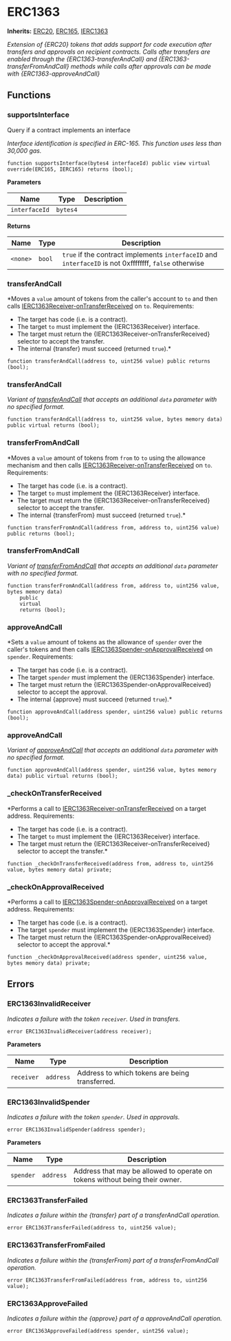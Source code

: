 # ERC1363
**Inherits:**
[ERC20](/lib/solady/ext/wake/weird/Bytes32Metadata.sol/contract.ERC20.md), [ERC165](/lib/openzeppelin-contracts/contracts/utils/introspection/ERC165.sol/abstract.ERC165.md), [IERC1363](/lib/openzeppelin-contracts/contracts/interfaces/IERC1363.sol/interface.IERC1363.md)

*Extension of {ERC20} tokens that adds support for code execution after transfers and approvals
on recipient contracts. Calls after transfers are enabled through the {ERC1363-transferAndCall} and
{ERC1363-transferFromAndCall} methods while calls after approvals can be made with {ERC1363-approveAndCall}*


## Functions
### supportsInterface

Query if a contract implements an interface

*Interface identification is specified in ERC-165. This function
uses less than 30,000 gas.*


```solidity
function supportsInterface(bytes4 interfaceId) public view virtual override(ERC165, IERC165) returns (bool);
```
**Parameters**

|Name|Type|Description|
|----|----|-----------|
|`interfaceId`|`bytes4`||

**Returns**

|Name|Type|Description|
|----|----|-----------|
|`<none>`|`bool`|`true` if the contract implements `interfaceID` and `interfaceID` is not 0xffffffff, `false` otherwise|


### transferAndCall

*Moves a `value` amount of tokens from the caller's account to `to`
and then calls [IERC1363Receiver-onTransferReceived](/lib/openzeppelin-contracts/contracts/interfaces/IERC1363Receiver.sol/interface.IERC1363Receiver.md#ontransferreceived) on `to`.
Requirements:
- The target has code (i.e. is a contract).
- The target `to` must implement the {IERC1363Receiver} interface.
- The target must return the {IERC1363Receiver-onTransferReceived} selector to accept the transfer.
- The internal {transfer} must succeed (returned `true`).*


```solidity
function transferAndCall(address to, uint256 value) public returns (bool);
```

### transferAndCall

*Variant of [transferAndCall](/lib/openzeppelin-contracts/contracts/token/ERC20/extensions/ERC1363.sol/abstract.ERC1363.md#transferandcall) that accepts an additional `data` parameter with
no specified format.*


```solidity
function transferAndCall(address to, uint256 value, bytes memory data) public virtual returns (bool);
```

### transferFromAndCall

*Moves a `value` amount of tokens from `from` to `to` using the allowance mechanism
and then calls [IERC1363Receiver-onTransferReceived](/lib/openzeppelin-contracts/contracts/interfaces/IERC1363Receiver.sol/interface.IERC1363Receiver.md#ontransferreceived) on `to`.
Requirements:
- The target has code (i.e. is a contract).
- The target `to` must implement the {IERC1363Receiver} interface.
- The target must return the {IERC1363Receiver-onTransferReceived} selector to accept the transfer.
- The internal {transferFrom} must succeed (returned `true`).*


```solidity
function transferFromAndCall(address from, address to, uint256 value) public returns (bool);
```

### transferFromAndCall

*Variant of [transferFromAndCall](/lib/openzeppelin-contracts/contracts/token/ERC20/extensions/ERC1363.sol/abstract.ERC1363.md#transferfromandcall) that accepts an additional `data` parameter with
no specified format.*


```solidity
function transferFromAndCall(address from, address to, uint256 value, bytes memory data)
    public
    virtual
    returns (bool);
```

### approveAndCall

*Sets a `value` amount of tokens as the allowance of `spender` over the
caller's tokens and then calls [IERC1363Spender-onApprovalReceived](/lib/openzeppelin-contracts/contracts/interfaces/IERC1363Spender.sol/interface.IERC1363Spender.md#onapprovalreceived) on `spender`.
Requirements:
- The target has code (i.e. is a contract).
- The target `spender` must implement the {IERC1363Spender} interface.
- The target must return the {IERC1363Spender-onApprovalReceived} selector to accept the approval.
- The internal {approve} must succeed (returned `true`).*


```solidity
function approveAndCall(address spender, uint256 value) public returns (bool);
```

### approveAndCall

*Variant of [approveAndCall](/lib/openzeppelin-contracts/contracts/token/ERC20/extensions/ERC1363.sol/abstract.ERC1363.md#approveandcall) that accepts an additional `data` parameter with
no specified format.*


```solidity
function approveAndCall(address spender, uint256 value, bytes memory data) public virtual returns (bool);
```

### _checkOnTransferReceived

*Performs a call to [IERC1363Receiver-onTransferReceived](/lib/openzeppelin-contracts/contracts/interfaces/IERC1363Receiver.sol/interface.IERC1363Receiver.md#ontransferreceived) on a target address.
Requirements:
- The target has code (i.e. is a contract).
- The target `to` must implement the {IERC1363Receiver} interface.
- The target must return the {IERC1363Receiver-onTransferReceived} selector to accept the transfer.*


```solidity
function _checkOnTransferReceived(address from, address to, uint256 value, bytes memory data) private;
```

### _checkOnApprovalReceived

*Performs a call to [IERC1363Spender-onApprovalReceived](/lib/openzeppelin-contracts/contracts/interfaces/IERC1363Spender.sol/interface.IERC1363Spender.md#onapprovalreceived) on a target address.
Requirements:
- The target has code (i.e. is a contract).
- The target `spender` must implement the {IERC1363Spender} interface.
- The target must return the {IERC1363Spender-onApprovalReceived} selector to accept the approval.*


```solidity
function _checkOnApprovalReceived(address spender, uint256 value, bytes memory data) private;
```

## Errors
### ERC1363InvalidReceiver
*Indicates a failure with the token `receiver`. Used in transfers.*


```solidity
error ERC1363InvalidReceiver(address receiver);
```

**Parameters**

|Name|Type|Description|
|----|----|-----------|
|`receiver`|`address`|Address to which tokens are being transferred.|

### ERC1363InvalidSpender
*Indicates a failure with the token `spender`. Used in approvals.*


```solidity
error ERC1363InvalidSpender(address spender);
```

**Parameters**

|Name|Type|Description|
|----|----|-----------|
|`spender`|`address`|Address that may be allowed to operate on tokens without being their owner.|

### ERC1363TransferFailed
*Indicates a failure within the {transfer} part of a transferAndCall operation.*


```solidity
error ERC1363TransferFailed(address to, uint256 value);
```

### ERC1363TransferFromFailed
*Indicates a failure within the {transferFrom} part of a transferFromAndCall operation.*


```solidity
error ERC1363TransferFromFailed(address from, address to, uint256 value);
```

### ERC1363ApproveFailed
*Indicates a failure within the {approve} part of a approveAndCall operation.*


```solidity
error ERC1363ApproveFailed(address spender, uint256 value);
```


